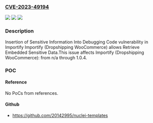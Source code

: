 ### [CVE-2023-49194](https://cve.mitre.org/cgi-bin/cvename.cgi?name=CVE-2023-49194)
![](https://img.shields.io/static/v1?label=Product&message=Importify%20(Dropshipping%20WooCommerce)&color=blue)
![](https://img.shields.io/static/v1?label=Version&message=n%2Fa&color=blue)
![](https://img.shields.io/static/v1?label=Vulnerability&message=CWE-215%20Insertion%20of%20Sensitive%20Information%20Into%20Debugging%20Code&color=brighgreen)

### Description

Insertion of Sensitive Information Into Debugging Code vulnerability in Importify Importify (Dropshipping WooCommerce) allows Retrieve Embedded Sensitive Data.This issue affects Importify (Dropshipping WooCommerce): from n/a through 1.0.4.

### POC

#### Reference
No PoCs from references.

#### Github
- https://github.com/20142995/nuclei-templates

